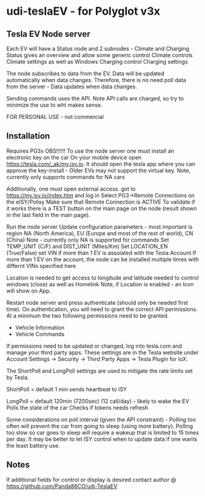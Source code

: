 # udi-teslaEV  -  for Polyglot v3x 
## Tesla EV Node server

Each EV will have a Status node and 2 subnodes - Climate and Charging
Status gives an overview and allow some generic control
Climate controls Climate settings as well as Windows
Charging control Charging settings 

The node subscribes to data from the EV.  Data will be updated automatically when data changes.  Therefore, there is no need poll data from the server - Data updates when data changes.

Sending commands uses the API.  Note API calls are charged, so try to minimize the use to wht makes sense.

FOR PERSONAL USE - not commercial 

## Installation
Requires PG3x
OBS!!!!!! 
To use the node server one must install an electronic key on the car
On your mobile device open  https://tesla.com/_ak/my.isy.io. It should open the tesla app where you can approve the key-install - Older EVs may not support the virtual key.
Note, currently only supports commands for NA cars
 
Additionally, one must open external access.
got to https://my.isy.io/index.htm and log in 
Select PG3->Remote Connections on the eISY/Polisy
Make sure that Remote Connection is ACTIVE
To validate if it works there is a TEST button on the main page on the node (result shown in the last field in the main page).

Run the node server 
Update configuration parameters - most important is region NA (North America), EU (Europe and most of the rest of world), CN (China)
Note - currently only NA is supported for commands
Set TEMP_UNIT (C/F) and DIST_UNIT (Miles/Km) 
Set LOCATION_EN (True/False)
set VIN if more than 1 EV is assoiated with the Tesla Account
If more than 1 EV on the account, the node can be installed multiple times with differnt VINs specified here

Location is needed to get access to longitude and latitude needed to control windows (close) as well as Homelink 
Note, if Location is enabled - an Icon will show on App.

Restart node server and press authenticate (should only be needed first time).
On authentication, you will need to grant the correct API permissions.  At a minimum the two following permissions need to be granted.
- Vehicle Information
- Vehicle Commands

If permissions need to be updated or changed, log into tesla.com and manage your third party apps.  These settings are in the Tesla website under Account Settings -> Security -> Third Party Apps -> Tesla Plugin for IoX.


The ShortPoll and LongPoll settings are used to mitigate the rate limits set by Tesla.

ShortPoll = default 1 min
    sends heartbeat to ISY

LongPoll = default 120min (7200sec) (12 call/day) - likely to wake the EV
    Polls the state of the car 
    Checks if tokens needs refresh


Some considerations on poll interval (given the API constraint) -
Polling too often will prevent the car from going to sleep (using more battery).
Polling too slow so car goes to sleep will require a wakeup that is limited to 15 times per day.
It may be better to let ISY control when to update data if one wants the least battery use. 

## Notes 
If additional fields for control or display is desired contact author @ https://github.com/Panda88CO/udi-TeslaEV

